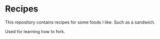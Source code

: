 # Recipes

This repository contains recipes for some foods I like. Such as a sandwich.

Used for learning how to fork.
